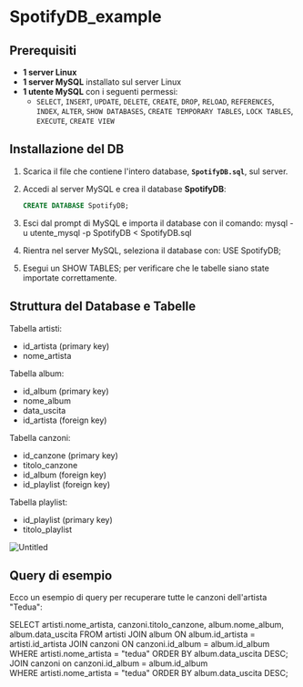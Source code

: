 # SpotifyDB_example

## Prerequisiti

- **1 server Linux**
- **1 server MySQL** installato sul server Linux
- **1 utente MySQL** con i seguenti permessi:
  - `SELECT`, `INSERT`, `UPDATE`, `DELETE`, `CREATE`, `DROP`, `RELOAD`, `REFERENCES`, `INDEX`, `ALTER`, `SHOW DATABASES`, `CREATE TEMPORARY TABLES`, `LOCK TABLES`, `EXECUTE`, `CREATE VIEW`

## Installazione del DB

1. Scarica il file che contiene l'intero database, **`SpotifyDB.sql`**, sul server.
2. Accedi al server MySQL e crea il database **SpotifyDB**:
   ```sql
   CREATE DATABASE SpotifyDB;

3. Esci dal prompt di MySQL e importa il database con il comando:
mysql -u utente_mysql -p SpotifyDB < SpotifyDB.sql

4. Rientra nel server MySQL, seleziona il database con:
USE SpotifyDB;

5. Esegui un SHOW TABLES; per verificare che le tabelle siano state importate correttamente.

## Struttura del Database e Tabelle

Tabella artisti:
- id_artista (primary key)
- nome_artista

Tabella album:
- id_album (primary key)
- nome_album
- data_uscita
- id_artista (foreign key)

Tabella canzoni:
- id_canzone (primary key)
- titolo_canzone
- id_album (foreign key)
- id_playlist (foreign key)

Tabella playlist:
- id_playlist (primary key)
- titolo_playlist

![Untitled](https://github.com/user-attachments/assets/c7028059-417a-4658-930b-de964112e96f)



## Query di esempio
Ecco un esempio di query per recuperare tutte le canzoni dell'artista "Tedua":

SELECT artisti.nome_artista, canzoni.titolo_canzone, album.nome_album, album.data_uscita
FROM artisti
JOIN album ON album.id_artista = artisti.id_artista
JOIN canzoni ON canzoni.id_album = album.id_album
WHERE artisti.nome_artista = "tedua"
ORDER BY album.data_uscita DESC;
JOIN canzoni on canzoni.id_album = album.id_album  
WHERE artisti.nome_artista = "tedua" 
ORDER BY album.data_uscita DESC;
